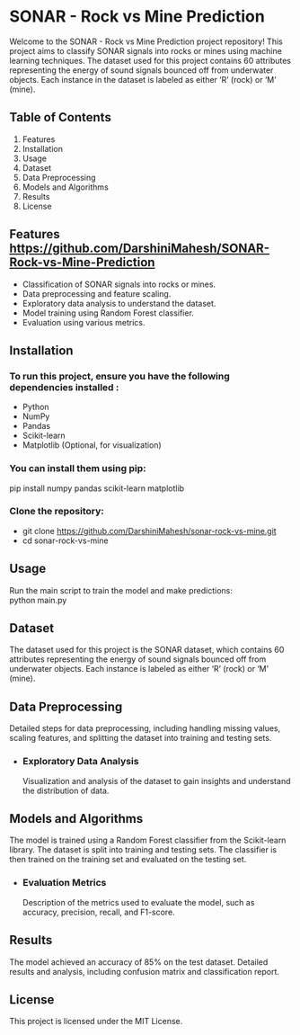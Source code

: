 # SONAR - Rock vs Mine Prediction  
Welcome to the SONAR - Rock vs Mine Prediction project repository! This project aims to classify SONAR signals into rocks or mines using machine learning techniques. The dataset used for this project contains 60 attributes representing the energy of sound signals bounced off from underwater objects. Each instance in the dataset is labeled as either ‘R’ (rock) or ‘M’ (mine).

## Table of Contents  
1. Features  
2. Installation  
3. Usage  
4. Dataset  
5. Data Preprocessing  
6. Models and Algorithms  
7. Results  
8. License  

## Features  https://github.com/DarshiniMahesh/SONAR-Rock-vs-Mine-Prediction
- Classification of SONAR signals into rocks or mines.  
- Data preprocessing and feature scaling.  
- Exploratory data analysis to understand the dataset.  
- Model training using Random Forest classifier.  
- Evaluation using various metrics.  

## Installation  
### To run this project, ensure you have the following dependencies installed :    
- Python  
- NumPy  
- Pandas  
- Scikit-learn  
- Matplotlib (Optional, for visualization)  
### You can install them using pip:  
pip install numpy pandas scikit-learn matplotlib  

### Clone the repository:  
- git clone https://github.com/DarshiniMahesh/sonar-rock-vs-mine.git
- cd sonar-rock-vs-mine

## Usage  
Run the main script to train the model and make predictions:  
python main.py  

## Dataset  
The dataset used for this project is the SONAR dataset, which contains 60 attributes representing the energy of sound signals bounced off from underwater objects.   Each instance is labeled as either ‘R’ (rock) or ‘M’ (mine).  

## Data Preprocessing  
Detailed steps for data preprocessing, including handling missing values, scaling features, and splitting the dataset into training and testing sets.  

- ### Exploratory Data Analysis  
  Visualization and analysis of the dataset to gain insights and understand the distribution of data.  

## Models and Algorithms  
The model is trained using a Random Forest classifier from the Scikit-learn library.   The dataset is split into training and testing sets.   The classifier is then trained on the training set and evaluated on the testing set.  

- ### Evaluation Metrics  
  Description of the metrics used to evaluate the model, such as accuracy, precision, recall, and F1-score.  

## Results  
The model achieved an accuracy of 85% on the test dataset. Detailed results and analysis, including confusion matrix and classification report.  

## License  
This project is licensed under the MIT License.  
